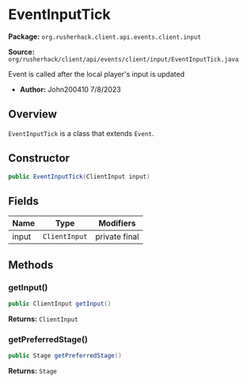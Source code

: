 # EventInputTick

**Package:** `org.rusherhack.client.api.events.client.input`

**Source:** `org/rusherhack/client/api/events/client/input/EventInputTick.java`

Event is called after the local player's input is updated
* **Author:** John200410 7/8/2023



## Overview

`EventInputTick` is a class that extends `Event`.

## Constructor

```java
public EventInputTick(ClientInput input)
```

## Fields

| Name | Type | Modifiers |
|------|------|----------|
| input | `ClientInput` | private final |


## Methods

### getInput()

```java
public ClientInput getInput()
```

**Returns:** `ClientInput`

### getPreferredStage()

```java
public Stage getPreferredStage()
```

**Returns:** `Stage`

